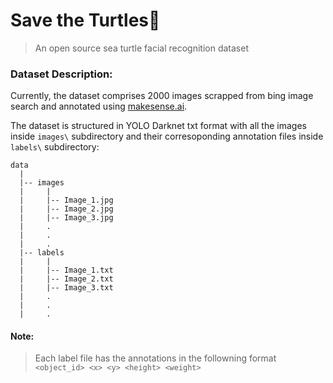 # Save the Turtles🐢

> An open source sea turtle facial recognition dataset


### Dataset Description:

Currently, the dataset comprises 2000 images scrapped from bing image search and annotated using [makesense.ai](https://www.makesense.ai/).

The dataset is structured in YOLO Darknet txt format with all the images inside `images\` subdirectory and their corresoponding annotation files inside `labels\` subdirectory:

```
data
  |
  |-- images
  |     |
  |     |-- Image_1.jpg
  |     |-- Image_2.jpg
  |     |-- Image_3.jpg
  |     .
  |     .
  |     .
  |-- labels
  |     |
  |     |-- Image_1.txt
  |     |-- Image_2.txt
  |     |-- Image_3.txt
  |     .
  |     .
  |     .
```

#### Note:

> Each label file has the annotations in the followning format ``<object_id> <x> <y> <height> <weight>``


